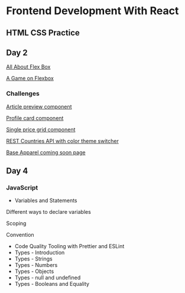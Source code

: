 # Frontend Development With React

## HTML CSS Practice

## Day 2
[All About Flex Box](https://css-tricks.com/snippets/css/a-guide-to-flexbox/)

[A Game on Flexbox](https://flexboxfroggy.com/)

### Challenges
 [Article preview component](https://www.frontendmentor.io/challenges/article-preview-component-dYBN_pYFT)
 
 [Profile card component](https://www.frontendmentor.io/challenges/profile-card-component-cfArpWshJ)
 
 [Single price grid component](https://www.frontendmentor.io/challenges/single-price-grid-component-5ce41129d0ff452fec5abbbc)
 
 [REST Countries API with color theme switcher](https://www.frontendmentor.io/challenges/rest-countries-api-with-color-theme-switcher-5cacc469fec04111f7b848ca)
  
 [Base Apparel coming soon page](https://www.frontendmentor.io/challenges/base-apparel-coming-soon-page-5d46b47f8db8a7063f9331a0)
 
 
 ## Day 4
### JavaScript
  - Variables and Statements
  
  Different ways to declare variables
  
  Scoping
  
  Convention 
  
  - Code Quality Tooling with Prettier and ESLint
  - Types - Introduction
  - Types - Strings
  - Types - Numbers
  - Types - Objects
  - Types - null and undefined
  - Types - Booleans and Equality
  
  
